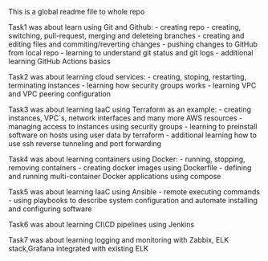 This is a global readme file to whole repo

Task1 was about learn using Git and Github:
    - creating repo
    - creating, switching, pull-request, merging and deleteing branches
    - creating and editing files and commiting/reverting changes
    - pushing changes to GitHub from local repo
    - learning to understand git status and git logs
    - additional learning GitHub Actions basics

Task2 was about learning cloud services:
    - creating, stoping, restarting, terminating instances
    - learning how security groups works
    - learning VPC and VPC peering configuration

Task3 was about learning IaaC using Terraform as an example:
    - creating instances, VPC\`s, network interfaces and many more AWS resources
    - managing access to instances using security groups
    - learning to preinstall software on hosts using user data by terraform
    - additional learning how to use ssh reverse tunneling and port forwarding

Task4 was about learning containers using Docker:
    - running, stopping, removing containers
    - creating docker images using Dockerfile
    - defining and running multi-container Docker applications using compose

Task5 was about learning IaaC using Ansible
    - remote executing commands
    - using playbooks to describe system configuration and automate
    installing and configuring software

Task6 was about learning CI\CD pipelines using Jenkins

Task7 was about learning logging and monitoring with Zabbix, ELK stack,Grafana integrated with existing ELK